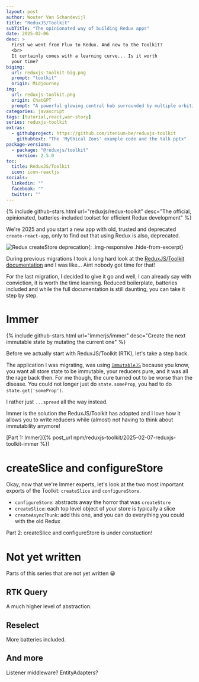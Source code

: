 ```yaml
---
layout: post
author: Wouter Van Schandevijl
title: "ReduxJS/Toolkit"
subTitle: "The opinionated way of building Redux apps"
date: 2025-02-06
desc: >
  First we went from Flux to Redux. And now to the Toolkit?
  <br>
  It certainly comes with a learning curve... Is it worth
  your time?
bigimg:
  url: reduxjs-toolkit-big.png
  prompt: "toolkit"
  origin: Midjourney
img:
  url: reduxjs-toolkit.png
  origin: ChatGPT
  prompt: "A powerful glowing central hub surrounded by multiple orbiting data streams, symbolizing a single source of truth in application state management. The design is sleek, with futuristic UI elements and a sci-fi aesthetic"
categories: javascript
tags: [tutorial,react,war-story]
series: reduxjs-toolkit
extras:
  - githubproject: https://github.com/itenium-be/reduxjs-toolkit
    githubtext: "The 'Mythical Zoos' example code and the talk pptx"
package-versions:
  - package: "@reduxjs/toolkit"
    version: 2.5.0
toc:
  title: ReduxJS/Toolkit
  icon: icon-reactjs
socials:
  linkedin: ""
  facebook: ""
  twitter: ""
---
```


{% include github-stars.html url="reduxjs/redux-toolkit" desc="The official, opinionated, batteries-included toolset for efficient Redux development" %}

We're 2025 and you start a new app with old, trusted and deprecated `create-react-app`,
only to find out that using Redux is also, deprecated.

![Redux createStore deprecation](/assets/blog-images/reduxjs-toolkit-createStore-deprecated.png "Redux createStore deprecation"){: .img-responsive .hide-from-excerpt}

During previous migrations I took a long hard look at the [ReduxJS/Toolkit documentation](https://redux-toolkit.js.org/)
and I was like... Aint nobody got time for that!

For the last migration, I decided to give it go and well, I can already say with conviction,
it is worth the time learning. Reduced boilerplate, batteries included and while the full
documentation is still daunting, you can take it step by step.

<!--more-->

# Immer

{% include github-stars.html url="immerjs/immer" desc="Create the next immutable state by mutating the current one" %}

Before we actually start with ReduxJS/Toolkit (RTK), let's take a step back.

The application I was migrating, was using [`ImmutableJS`](https://github.com/immutable-js/immutable-js) because you know, you want all store state to be immutable, your reducers pure, and it was all the rage back then.
For me though, the cure turned out to be worse than the disease. You could not longer just
do `state.someProp`, you had to do `state.get('someProp')`.

I rather just `...spread` all the way instead.

Immer is the solution the ReduxJS/Toolkit has adopted and I love how it allows you to write reducers
while (almost) not having to think about immutability anymore!

[Part 1: Immer]({% post_url npm/reduxjs-toolkit/2025-02-07-reduxjs-toolkit-immer %})


# createSlice and configureStore

Okay, now that we're Immer experts, let's look at the two most important
exports of the Toolkit: `createSlice` and `configureStore`.

- `configureStore`: abstracts away the horror that was `createStore`
- `createSlice`: each top level object of your store is typically a slice
- `createAsyncThunk`: add this one, and you can do everything you could with the old Redux

<!-- [Part 2: createSlice and configureStore]({% post_url npm/reduxjs-toolkit/2025-02-08-reduxjs-toolkit-createSlice %}) -->

Part 2: createSlice and configureStore is under constuction!


# Not yet written

Parts of this series that are not yet written 😀

## RTK Query

A much higher level of abstraction.

## Reselect

More batteries included.

## And more

Listener middleware? EntityAdapters?
